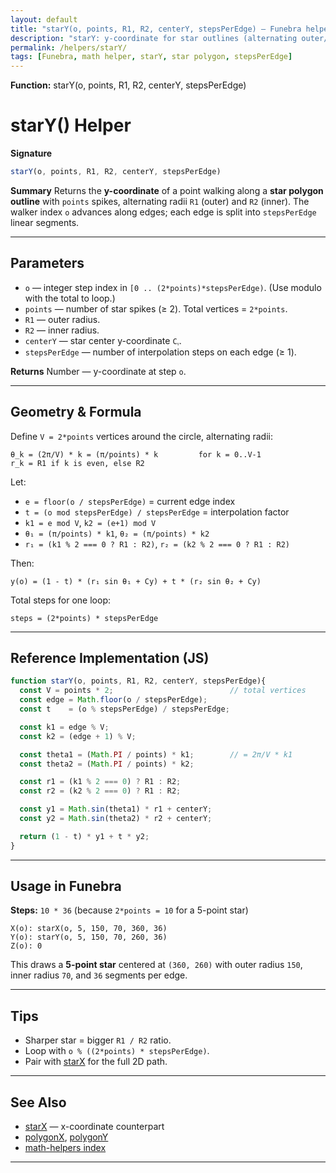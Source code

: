 ```yaml
---
layout: default
title: "starY(o, points, R1, R2, centerY, stepsPerEdge) — Funebra helper"
description: "starY: y-coordinate for star outlines (alternating outer/inner radii) with steps per edge."
permalink: /helpers/starY/
tags: [Funebra, math helper, starY, star polygon, stepsPerEdge]
---
```

**Function:** starY(o, points, R1, R2, centerY, stepsPerEdge)
# starY() Helper

**Signature**

```js
starY(o, points, R1, R2, centerY, stepsPerEdge)
```

**Summary**
Returns the **y-coordinate** of a point walking along a **star polygon outline** with `points` spikes, alternating radii `R1` (outer) and `R2` (inner).
The walker index `o` advances along edges; each edge is split into `stepsPerEdge` linear segments.

---

## Parameters

* `o` — integer step index in `[0 .. (2*points)*stepsPerEdge)`. (Use modulo with the total to loop.)
* `points` — number of star spikes (≥ 2). Total vertices = `2*points`.
* `R1` — outer radius.
* `R2` — inner radius.
* `centerY` — star center y-coordinate `Cᵧ`.
* `stepsPerEdge` — number of interpolation steps on each edge (≥ 1).

**Returns**
Number — y-coordinate at step `o`.

---

## Geometry & Formula

Define `V = 2*points` vertices around the circle, alternating radii:

```
θ_k = (2π/V) * k = (π/points) * k         for k = 0..V-1
r_k = R1 if k is even, else R2
```

Let:

* `e = floor(o / stepsPerEdge)` = current edge index
* `t = (o mod stepsPerEdge) / stepsPerEdge` = interpolation factor
* `k1 = e mod V`, `k2 = (e+1) mod V`
* `θ₁ = (π/points) * k1`, `θ₂ = (π/points) * k2`
* `r₁ = (k1 % 2 === 0 ? R1 : R2)`, `r₂ = (k2 % 2 === 0 ? R1 : R2)`

Then:

```
y(o) = (1 - t) * (r₁ sin θ₁ + Cy) + t * (r₂ sin θ₂ + Cy)
```

Total steps for one loop:

```
steps = (2*points) * stepsPerEdge
```

---

## Reference Implementation (JS)

```js
function starY(o, points, R1, R2, centerY, stepsPerEdge){
  const V = points * 2;                          // total vertices
  const edge = Math.floor(o / stepsPerEdge);
  const t    = (o % stepsPerEdge) / stepsPerEdge;

  const k1 = edge % V;
  const k2 = (edge + 1) % V;

  const theta1 = (Math.PI / points) * k1;        // = 2π/V * k1
  const theta2 = (Math.PI / points) * k2;

  const r1 = (k1 % 2 === 0) ? R1 : R2;
  const r2 = (k2 % 2 === 0) ? R1 : R2;

  const y1 = Math.sin(theta1) * r1 + centerY;
  const y2 = Math.sin(theta2) * r2 + centerY;

  return (1 - t) * y1 + t * y2;
}
```

---

## Usage in Funebra

**Steps:** `10 * 36` (because `2*points = 10` for a 5-point star)

```
X(o): starX(o, 5, 150, 70, 360, 36)
Y(o): starY(o, 5, 150, 70, 260, 36)
Z(o): 0
```

This draws a **5-point star** centered at `(360, 260)` with outer radius `150`, inner radius `70`, and `36` segments per edge.

---

## Tips

* Sharper star = bigger `R1 / R2` ratio.
* Loop with `o % ((2*points) * stepsPerEdge)`.
* Pair with [starX](starX.md) for the full 2D path.

---

## See Also

* [starX](starX.md) — x-coordinate counterpart
* [polygonX](polygonX.md), [polygonY](polygonY.md)
* [math-helpers index](../math-helpers.md)

---
